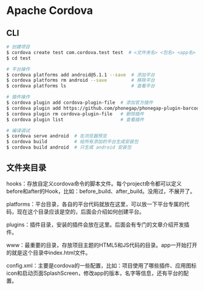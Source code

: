 # Apache Cordova

## CLI

```bash
# 创建项目
$ cordova create test com.cordova.test test  # <文件夹名> <包名> <app名>
$ cd test

# 平台操作
$ cordova platforms add android@5.1.1 --save  # 添加平台
$ cordova platforms rm android --save         # 移除平台
$ cordova platforms ls                        # 查看平台

# 插件操作
$ cordova plugin add cordova-plugin-file  # 添加官方插件
$ cordova plugin add https://github.com/phonegap/phonegap-plugin-barcodescanner.git # 添加第三方插件
$ cordova plugin rm cordova-plugin-file   # 删除插件
$ cordova plugin list                     # 查看插件

# 编译调试
$ cordova serve android  # 在浏览器预览
$ cordova build          # 给所有添加的平台生成安装包
$ cordova build android  # 只生成 android 安装包

```


## 文件夹目录

hooks：存放自定义cordova命令的脚本文件。每个project命令都可以定义before和after的Hook，比如：before_build、after_build。没用过，不展开了。

platforms：平台目录，各自的平台代码就放在这里，可以放一下平台专属的代码，现在这个目录应该是空的，后面会介绍如何创建平台。

plugins：插件目录，安装的插件会放在这里。后面会有专门的文章介绍开发插件。

www：最重要的目录，存放项目主题的HTML5和JS代码的目录。app一开始打开的就是这个目录中index.html文件。

config.xml：主要是cordova的一些配置，比如：项目使用了哪些插件、应用图标icon和启动页面SplashScreen，修改app的版本，名字等信息，还有平台的配置。

